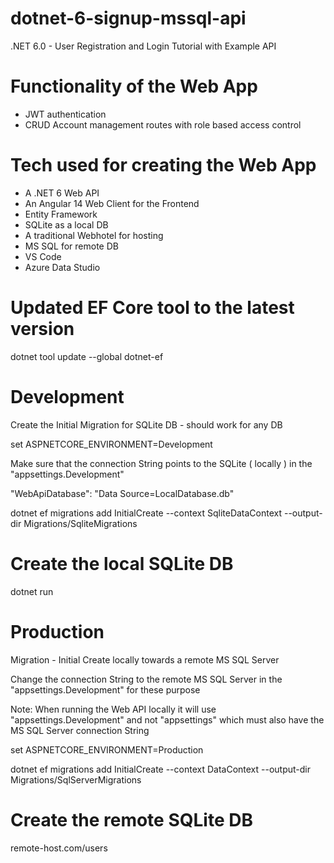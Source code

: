 # dotnet-6-signup-mssql-api

.NET 6.0 - User Registration and Login Tutorial with Example API

# Functionality of the Web App

- JWT authentication
- CRUD Account management routes with role based access control

# Tech used for creating the Web App

- A .NET 6 Web API
- An Angular 14 Web Client for the Frontend
- Entity Framework
- SQLite as a local DB
- A traditional Webhotel for hosting
- MS SQL for remote DB
- VS Code
- Azure Data Studio

# Updated EF Core tool to the latest version

dotnet tool update --global dotnet-ef

# Development

Create the Initial Migration for SQLite DB - should work for any DB

set ASPNETCORE_ENVIRONMENT=Development

Make sure that the connection String points to the SQLite ( locally ) in the "appsettings.Development" 

"WebApiDatabase": "Data Source=LocalDatabase.db"

dotnet ef migrations add InitialCreate --context SqliteDataContext --output-dir Migrations/SqliteMigrations

# Create the local SQLite DB

dotnet run

# Production

Migration - Initial Create locally towards a remote MS SQL Server

Change the connection String to the remote MS SQL Server in the "appsettings.Development" for these purpose

Note: When running the Web API locally it will use "appsettings.Development" 
and not "appsettings" which must also have the MS SQL Server connection String

set ASPNETCORE_ENVIRONMENT=Production

dotnet ef migrations add InitialCreate --context DataContext --output-dir Migrations/SqlServerMigrations

# Create the remote SQLite DB

remote-host.com/users
